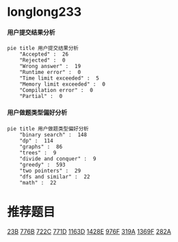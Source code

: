 # longlong233

<!-- tabs:start -->



#### **用户提交结果分析**

```mermaid
pie title 用户提交结果分析
    "Accepted" :  26
    "Rejected" :  0
    "Wrong answer" :  19
    "Runtime error" :  0
    "Time limit exceeded" :  5
    "Memory limit exceeded" :  0
    "Compilation error" :  0
    "Partial" :  0
```

#### **用户做题类型偏好分析**

```mermaid
pie title 用户做题类型偏好分析
    "binary search" :  148
    "dp" :  114
    "graphs" :  86
    "trees" :  9
    "divide and conquer" :  9
    "greedy" :  593
    "two pointers" :  29
    "dfs and similar" :  22
    "math" :  22
```



<!-- tabs:end -->
# 推荐题目
[23B](https://codeforces.com/contest/23/problem/B)
[776B](https://codeforces.com/contest/776/problem/B)
[722C](https://codeforces.com/contest/722/problem/C)
[771D](https://codeforces.com/contest/771/problem/D)
[1163D](https://codeforces.com/contest/1163/problem/D)
[1428E](https://codeforces.com/contest/1428/problem/E)
[976F](https://codeforces.com/contest/976/problem/F)
[319A](https://codeforces.com/contest/319/problem/A)
[1369F](https://codeforces.com/contest/1369/problem/F)
[282A](https://codeforces.com/contest/282/problem/A)
